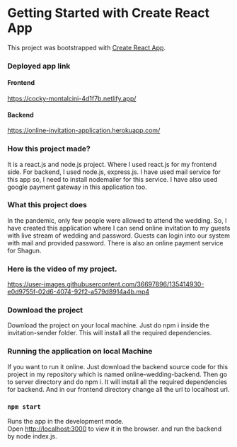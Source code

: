 # Getting Started with Create React App

This project was bootstrapped with [Create React App](https://github.com/facebook/create-react-app).

### Deployed app link
#### Frontend
https://cocky-montalcini-4d1f7b.netlify.app/
#### Backend
https://online-invitation-application.herokuapp.com/

### How this project made?

It is a react.js and node.js project. Where I used react.js for my frontend side.
For backend, I used node.js, express.js. 
I have used mail service for this app so, I need to install nodemailer for this service.
I have also used google payment gateway in this application too.

### What this project does

In the pandemic, only few people were allowed to attend the wedding. So,
I have created this application where I can send online invitation to my guests with
live stream of wedding and password.
Guests can login into our system with mail and provided password.
There is also an online payment service for Shagun.

### Here is the video of my project.



https://user-images.githubusercontent.com/36697896/135414930-e0d9755f-02d6-4074-92f2-a579d8914a4b.mp4



### Download the project

Download the project on your local machine.
Just do npm i inside the invitation-sender folder. This will install all
the required dependencies.

### Running the application on local Machine

If you want to run it online. Just download the backend source code for this project in my repository
 which is named online-wedding-backend. Then go to server directory and do npm i. It will install all
 the required dependencies for backend. And in our frontend directory change all the url to localhost url.

### `npm start`

Runs the app in the development mode.\
Open [http://localhost:3000](http://localhost:3000) to view it in the browser.
and run the backend by node index.js.

